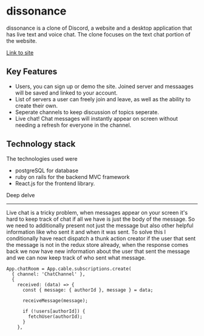 # dissonance
dissonance is a clone of Discord, a website and a desktop application that has live text and voice chat.
The clone focuses on the text chat portion of the website.

[Link to site](https://dissonance-app.herokuapp.com/)

## Key Features
- Users, you can sign up or demo the site. Joined server and messaages will be saved and linked to your account.
- List of servers a user can freely join and leave, as well as the ability to create their own.
- Seperate channels to keep discussion of topics seperate.
- Live chat! Chat messages will instantly appear on screen without needing a refresh for everyone in the channel.

## Technology stack
The technologies used were
- postgreSQL for database
- ruby on rails for the backend MVC framework
- React.js for the frontend library.

Deep delve
 ***
Live chat is a tricky problem, when messages appear on your screen it's hard to keep track of chat if all we have is just the body of the message. So we need to additionally present not just the message but also other helpful information like who sent it and when it was sent.
To solve this I conditionally have react dispatch a thunk action creator if the user that sent the message is not in the redux store already, when the response comes back we now have new information about the user that sent the message and we can now keep track of who sent what message.

```
App.chatRoom = App.cable.subscriptions.create(
  { channel: 'ChatChannel' },
  {
    received: (data) => {
      const { message: { authorId }, message } = data;

      receiveMessage(message);

      if (!users[authorId]) {
        fetchUser(authorId);
      }
    },
```
